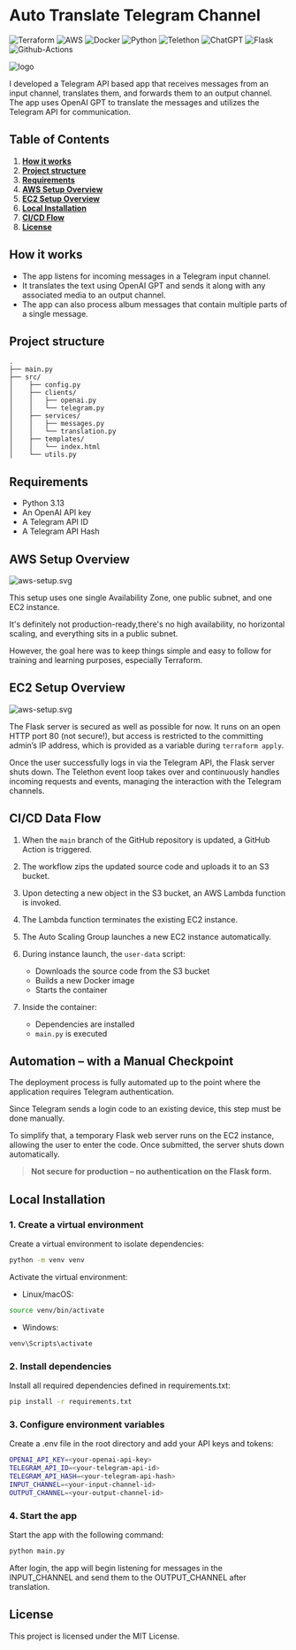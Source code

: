 # Auto Translate Telegram Channel

![Terraform](https://img.shields.io/badge/Terraform-7B42BC?style=flat-square&logo=terraform&logoColor=white)
![AWS](https://img.shields.io/badge/Amazon_Web_Services-FF9900?style=flat-square&logo=amazonwebservices&logoColor=white)
![Docker](https://img.shields.io/badge/Docker-2CA5E0?style=flat-square&logo=docker&logoColor=white)
![Python](https://img.shields.io/badge/Python-FFD43B?style=flat-square&logo=python&logoColor=blue)
![Telethon](https://img.shields.io/badge/Telethon-2CA5E0?style=flat-square&logo=telegram&logoColor=white)
![ChatGPT](https://img.shields.io/badge/OpenApi-74aa9c?style=flat-square&logo=openai&logoColor=white)
![Flask](https://img.shields.io/badge/Flask-000000?style=flat-square&logo=flask&logoColor=white)
![Github-Actions](https://img.shields.io/badge/GitHub_Actions-2088FF?style=flat-square&logo=github-actions&logoColor=white)

![logo](assets/logo.png)

I developed a Telegram API based app that receives messages from an input channel, translates them, and forwards them to an output channel. The app uses OpenAI GPT to translate the messages and utilizes the Telegram API for communication.

## Table of Contents

1. **[How it works](#how-it-works)**
2. **[Project structure](#usage)**
3. **[Requirements](#requirements)**
4. **[AWS Setup Overview](#aws-setup-overview)**
5. **[EC2 Setup Overview](#ec2-setup-overview)**
6. **[Local Installation](#local-installation)**
7. **[CI/CD Flow](#cicd-flow)**
8. **[License](#license)**

## How it works

- The app listens for incoming messages in a Telegram input channel.
- It translates the text using OpenAI GPT and sends it along with any associated media to an output channel.
- The app can also process album messages that contain multiple parts of a single message.

## Project structure

```text
.
├── main.py
├── src/
│    ├── config.py
│    ├── clients/
│    │   ├── openai.py
│    │   └── telegram.py
│    ├── services/
│    │   ├── messages.py
│    │   └── translation.py
│    ├── templates/
│    │   └── index.html
│    └── utils.py
```

## Requirements

- Python 3.13
- An OpenAI API key
- A Telegram API ID
- A Telegram API Hash

## AWS Setup Overview

![aws-setup.svg](assets/aws-setup.svg)

This setup uses one single Availability Zone, one public subnet, and one EC2 instance.

It's definitely not production-ready,there's no high availability, no horizontal scaling, and everything sits in a public subnet.

However, the goal here was to keep things simple and easy to follow for training and learning purposes, especially Terraform.

## EC2 Setup Overview

![aws-setup.svg](assets/ec2-setup.png)

The Flask server is secured as well as possible for now. It runs on an open HTTP port 80 (not secure!), but access is restricted to the committing admin’s IP address, which is provided as a variable during `terraform apply`.

Once the user successfully logs in via the Telegram API, the Flask server shuts down. The Telethon event loop takes over and continuously handles incoming requests and events, managing the interaction with the Telegram channels.

## CI/CD Data Flow

1. When the `main` branch of the GitHub repository is updated, a GitHub Action is triggered.

2. The workflow zips the updated source code and uploads it to an S3 bucket.

3. Upon detecting a new object in the S3 bucket, an AWS Lambda function is invoked.

4. The Lambda function terminates the existing EC2 instance.

5. The Auto Scaling Group launches a new EC2 instance automatically.

6. During instance launch, the `user-data` script:

   - Downloads the source code from the S3 bucket
   - Builds a new Docker image
   - Starts the container

7. Inside the container:
   - Dependencies are installed
   - `main.py` is executed

## Automation – with a Manual Checkpoint

The deployment process is fully automated up to the point where the application requires Telegram authentication.

Since Telegram sends a login code to an existing device, this step must be done manually.

To simplify that, a temporary Flask web server runs on the EC2 instance, allowing the user to enter the code. Once submitted, the server shuts down automatically.

> **Not secure for production – no authentication on the Flask form.**

## Local Installation

### 1. Create a virtual environment

Create a virtual environment to isolate dependencies:

```bash
python -m venv venv
```

Activate the virtual environment:

- Linux/macOS:

```bash
source venv/bin/activate
```

- Windows:

```bash
venv\Scripts\activate
```

### 2. Install dependencies

Install all required dependencies defined in requirements.txt:

```bash
pip install -r requirements.txt
```

### 3. Configure environment variables

Create a .env file in the root directory and add your API keys and tokens:

```bash
OPENAI_API_KEY=<your-openai-api-key>
TELEGRAM_API_ID=<your-telegram-api-id>
TELEGRAM_API_HASH=<your-telegram-api-hash>
INPUT_CHANNEL=<your-input-channel-id>
OUTPUT_CHANNEL=<your-output-channel-id>
```

### 4. Start the app

Start the app with the following command:

```bash
python main.py
```

After login, the app will begin listening for messages in the INPUT_CHANNEL and send them to the OUTPUT_CHANNEL after translation.

## License

This project is licensed under the MIT License.
